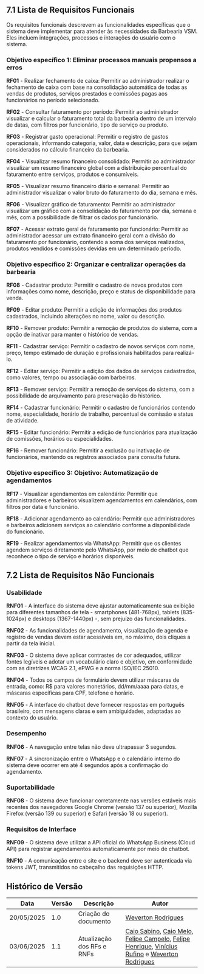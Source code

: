 ## 7.1 Lista de Requisitos Funcionais

Os requisitos funcionais descrevem as funcionalidades específicas que o sistema deve implementar para atender às necessidades da Barbearia VSM. Eles incluem integrações, processos e interações do usuário com o sistema.

### Objetivo específico 1: Eliminar processos manuais propensos a erros

**RF01** - Realizar fechamento de caixa: Permitir ao administrador realizar o fechamento de caixa com base na consolidação automática de todas as vendas de produtos, serviços prestados e comissões pagas aos funcionários no período selecionado.

**RF02** - Consultar faturamento por período: Permitir ao administrador visualizar e calcular o faturamento total da barbearia dentro de um intervalo de datas, com filtros por funcionário, tipo de serviço ou produto.

**RF03** - Registrar gasto operacional: Permitir o registro de gastos operacionais, informando categoria, valor, data e descrição, para que sejam considerados no cálculo financeiro da barbearia.

**RF04** - Visualizar resumo financeiro consolidado: Permitir ao administrador visualizar um resumo financeiro global com a distribuição percentual do faturamento entre serviços, produtos e consumíveis.

**RF05** - Visualizar resumo financeiro diário e semanal: Permitir ao administrador visualizar o valor bruto do faturamento do dia, semana e mês.

**RF06** - Visualizar gráfico de faturamento:  Permitir ao administrador visualizar um gráfico com a consolidação do faturamento por dia, semana e mês, com a possibilidade de filtrar os dados por funcionário.

**RF07** - Acessar extrato geral de faturamento por funcionário: Permitir ao administrador acessar um extrato financeiro geral com a divisão do faturamento por funcionário, contendo a soma dos serviços realizados, produtos vendidos e comissões devidas em um determinado período.

### Objetivo específico 2: Organizar e centralizar operações da barbearia

**RF08** - Cadastrar produto: Permitir o cadastro de novos produtos com informações como nome, descrição, preço e status de disponibilidade para venda.

**RF09** - Editar produto: Permitir a edição de informações dos produtos cadastrados, incluindo alterações no nome, valor ou descrição.

**RF10** - Remover produto: Permitir a remoção de produtos do sistema, com a opção de inativar para manter o histórico de vendas.

**RF11** - Cadastrar serviço: Permitir o cadastro de novos serviços com nome, preço, tempo estimado de duração e profissionais habilitados para realizá-lo.

**RF12** - Editar serviço: Permitir a edição dos dados de serviços cadastrados, como valores, tempo ou associação com barbeiros.

**RF13** - Remover serviço: Permitir a remoção de serviços do sistema, com a possibilidade de arquivamento para preservação do histórico.

**RF14** - Cadastrar funcionário: Permitir o cadastro de funcionários contendo nome, especialidade, horário de trabalho, percentual de comissão e status de atividade.

**RF15** - Editar funcionário: Permitir a edição de funcionários para atualização de comissões, horários ou especialidades.

**RF16** - Remover funcionário: Permitir a exclusão ou inativação de funcionários, mantendo os registros associados para consulta futura.

### Objetivo específico 3: Objetivo: Automatização de agendamentos

**RF17** - Visualizar agendamentos em calendário: Permitir que administradores e barbeiros visualizem agendamentos em calendários, com filtros por data e funcionário.

**RF18** - Adicionar agendamento ao calendário: Permitir que administradores e barbeiros adicionem serviços ao calendário conforme a disponibilidade do funcionário.

**RF19** - Realizar agendamentos via WhatsApp: Permitir que os clientes agendem serviços diretamente pelo WhatsApp, por meio de chatbot que reconhece o tipo de serviço e horários disponíveis.

## 7.2 Lista de Requisitos Não Funcionais

### Usabilidade

**RNF01** - A interface do sistema deve ajustar automaticamente sua exibição para diferentes tamanhos de tela - smartphones (481-768px), tablets (835-1024px) e desktops (1367-1440px) -, sem prejuízo das funcionalidades.

**RNF02** - As funcionalidades de agendamento, visualização de agenda e registro de vendas devem estar acessíveis em, no máximo, dois cliques a partir da tela inicial.

**RNF03** - O sistema deve aplicar contrastes de cor adequados, utilizar fontes legíveis e adotar um vocabulário claro e objetivo, em conformidade com as diretrizes WCAG 2.1, ePWG e a norma ISO/IEC 25010.

**RNF04** - Todos os campos de formulário devem utilizar máscaras de entrada, como: R$ para valores monetários, dd/mm/aaaa para datas, e máscaras específicas para CPF, telefone e horário.

**RNF05** - A interface do chatbot deve fornecer respostas em português brasileiro, com mensagens claras e sem ambiguidades, adaptadas ao contexto do usuário.

### Desempenho

**RNF06** - A navegação entre telas não deve ultrapassar 3 segundos.

**RNF07** - A sincronização entre o WhatsApp e o calendário interno do sistema deve ocorrer em até 4 segundos após a confirmação do agendamento.

### Suportabilidade

**RNF08** - O sistema deve funcionar corretamente nas versões estáveis mais recentes dos navegadores Google Chrome (versão 137 ou superior), Mozilla Firefox (versão 139 ou superior) e Safari (versão 18 ou superior).

### Requisitos de Interface

**RNF09** - O sistema deve utilizar a API oficial do WhatsApp Business (Cloud API) para registrar agendamentos automaticamente por meio de chatbot.

**RNF10** - A comunicação entre o site e o backend deve ser autenticada via tokens JWT, transmitidos no cabeçalho das requisições HTTP.

## Histórico de Versão

|Data|Versão|Descrição|Autor|
|---|---|---|---|
| 20/05/2025| 1.0 | Criação do documento | [Weverton Rodrigues](https://github.com/vevetin) |
| 03/06/2025 | 1.1 | Atualização dos RFs e RNFs |[Caio Sabino](https://github.com/caiomsabino), [Caio Melo](https://github.com/CaioMelo25), [Felipe Campelo](https://github.com/felipeacampelo), [Felipe Henrique](https://github.com/fhenrique77), [Vinícius Rufino](https://github.com/RufinoVfR) e [Weverton Rodrigues](https://github.com/vevetin)|